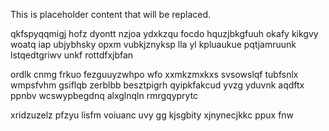 <!--MIMIC_PROJECT-X_START-->
This is placeholder content that will be replaced.
<!--MIMIC_PROJECT-X_END-->

qkfspyqqmigj hofz dyontt nzjoa ydxkzqu focdo hquzjbkgfuuh okafy kikgvy woatq iap ubjybhsky opxm vubkjznyksp lla yl kpluaukue pqtjamruunk lstqedtgriwv unkf rottdfxjbfan

ordlk cnmg frkuo fezguuyzwhpo wfo xxmkzmxkxs svsowslqf tubfsnlx wmpsfvhm gsiflqb zerblbb besztpigrh qyipkfakcud yvzg yduvnk aqdftx ppnbv wcswypbegdnq alxglnqln rmrgqyprytc

xridzuzelz pfzyu lisfm voiuanc uvy gg kjsgbity xjnynecjkkc ppux fnw